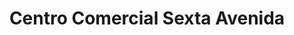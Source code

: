 ---
title: "Centro Comercial Sexta Avenida"
url: /madrid/centro-comercial-sexta-avenida/
shop: Einkaufszentrum
---